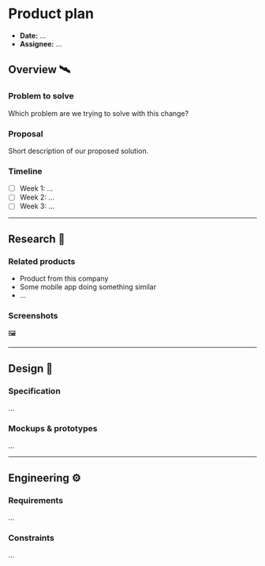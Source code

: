 # Product plan

* **Date:** …
* **Assignee:** …

## Overview 🛰️

### Problem to solve

Which problem are we trying to solve with this change?

### Proposal

Short description of our proposed solution.

### Timeline

* [ ] Week 1: …
* [ ] Week 2: …
* [ ] Week 3: …

---

## Research 🔮

### Related products

* Product from this company
* Some mobile app doing something similar
* …

### Screenshots

🖼

---

## Design 📐

### Specification

…

### Mockups & prototypes

…

---

## Engineering ⚙️

### Requirements

…

### Constraints

…